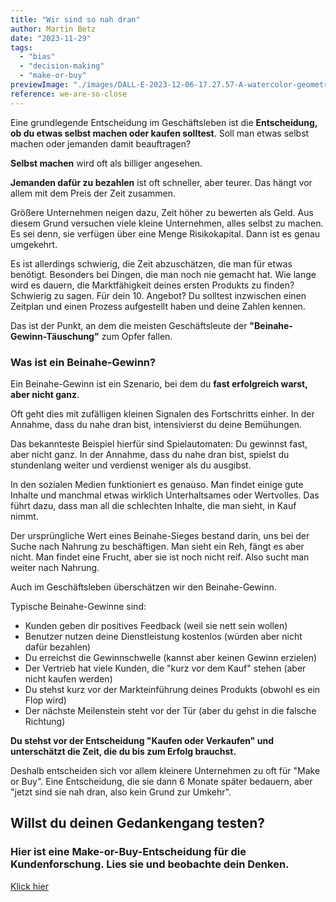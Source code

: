 ```yaml
---
title: "Wir sind so nah dran"
author: Martin Betz
date: "2023-11-29"
tags:
  - "bias"
  - "decision-making"
  - "make-or-buy"
previewImage: "./images/DALL·E-2023-12-06-17.27.57-A-watercolor-geometric-style-illustration-depicting-a-businessman-mid-air-almost-reaching-the-top-of-a-cliff.-The-dynamic-pose-of-the-businessman-sho.png"
reference: we-are-so-close
---
```


Eine grundlegende Entscheidung im Geschäftsleben ist die **Entscheidung, ob du etwas selbst machen oder kaufen solltest**. Soll man etwas selbst machen oder jemanden damit beauftragen?

**Selbst machen** wird oft als billiger angesehen.

**Jemanden dafür zu bezahlen** ist oft schneller, aber teurer. Das hängt vor allem mit dem Preis der Zeit zusammen.

Größere Unternehmen neigen dazu, Zeit höher zu bewerten als Geld. Aus diesem Grund versuchen viele kleine Unternehmen, alles selbst zu machen. Es sei denn, sie verfügen über eine Menge Risikokapital. Dann ist es genau umgekehrt.

Es ist allerdings schwierig, die Zeit abzuschätzen, die man für etwas benötigt. Besonders bei Dingen, die man noch nie gemacht hat. Wie lange wird es dauern, die Marktfähigkeit deines ersten Produkts zu finden? Schwierig zu sagen. Für dein 10. Angebot? Du solltest inzwischen einen Zeitplan und einen Prozess aufgestellt haben und deine Zahlen kennen.

Das ist der Punkt, an dem die meisten Geschäftsleute der **"Beinahe-Gewinn-Täuschung"** zum Opfer fallen.

### Was ist ein Beinahe-Gewinn?

Ein Beinahe-Gewinn ist ein Szenario, bei dem du **fast erfolgreich warst, aber nicht ganz**.

Oft geht dies mit zufälligen kleinen Signalen des Fortschritts einher. In der Annahme, dass du nahe dran bist, intensivierst du deine Bemühungen.

Das bekannteste Beispiel hierfür sind Spielautomaten: Du gewinnst fast, aber nicht ganz. In der Annahme, dass du nahe dran bist, spielst du stundenlang weiter und verdienst weniger als du ausgibst.

In den sozialen Medien funktioniert es genauso. Man findet einige gute Inhalte und manchmal etwas wirklich Unterhaltsames oder Wertvolles. Das führt dazu, dass man all die schlechten Inhalte, die man sieht, in Kauf nimmt.

Der ursprüngliche Wert eines Beinahe-Sieges bestand darin, uns bei der Suche nach Nahrung zu beschäftigen. Man sieht ein Reh, fängt es aber nicht. Man findet eine Frucht, aber sie ist noch nicht reif. Also sucht man weiter nach Nahrung.

Auch im Geschäftsleben überschätzen wir den Beinahe-Gewinn.

Typische Beinahe-Gewinne sind:

- Kunden geben dir positives Feedback (weil sie nett sein wollen)
- Benutzer nutzen deine Dienstleistung kostenlos (würden aber nicht dafür bezahlen)
- Du erreichst die Gewinnschwelle (kannst aber keinen Gewinn erzielen)
- Der Vertrieb hat viele Kunden, die "kurz vor dem Kauf" stehen (aber nicht kaufen werden)
- Du stehst kurz vor der Markteinführung deines Produkts (obwohl es ein Flop wird)
- Der nächste Meilenstein steht vor der Tür (aber du gehst in die falsche Richtung)

**Du stehst vor der Entscheidung "Kaufen oder Verkaufen" und unterschätzt die Zeit, die du bis zum Erfolg brauchst.**

Deshalb entscheiden sich vor allem kleinere Unternehmen zu oft für "Make or Buy". Eine Entscheidung, die sie dann 6 Monate später bedauern, aber "jetzt sind sie nah dran, also kein Grund zur Umkehr".

## Willst du deinen Gedankengang testen?

### Hier ist eine Make-or-Buy-Entscheidung für die Kundenforschung. Lies sie und beobachte dein Denken.

[Klick hier](/leistungen/customer-research-sprints/)